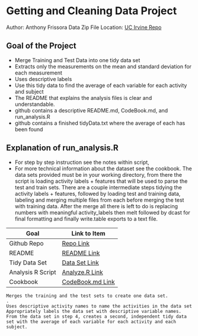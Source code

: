 # Getting and Cleaning Data Project
Author: Anthony Frissora
Data Zip File Location: [UC Irvine Repo](https://d396qusza40orc.cloudfront.net/getdata%2Fprojectfiles%2FUCI%20HAR%20Dataset.zip "Clicking will download the data")

## Goal of the Project
- Merge Training and Test Data into one tidy data set
- Extracts only the measurements on the mean and standard deviation for each measurement
- Uses descriptive labels
- Use this tidy data to find the average of each variable for each activity and subject
- The README that explains the analysis files is clear and understandable.
- github contains a descriptive README.md, CodeBook.md, and run_analysis.R 
- github contains a finished tidyData.txt where the average of each has been found

## Explanation of run_analysis.R
- For step by step instruction see the notes within script,
- For more technical information about the dataset see the cookbook.
The data sets provided must be in your working directory, from there the script is loading activity labels + features that will be used to parse the test and train sets. There are a couple intermediate steps tidying the activity labels + features, followed by loading test and training data, labeling and merging multiple files from each before merging the test with training data. After the merge all there is left to do is replacing numbers with meaningful activity_labels then melt followed by dcast for final formatting and finally write.table exports to a text file.

Goal | Link to Item
--- | ---
Github Repo | [Repo Link](https://github.com/Intradyne/Tidy "Click to go to Repo")
README | [README Link](https://github.com/Intradyne/Tidy/blob/main/README.md "README.md")
Tidy Data Set | [Data Set Link](https://github.com/Intradyne/Tidy/blob/main/tidyData.txt "tidyData.txt")
Analysis R Script | [Analyze.R Link](https://github.com/Intradyne/Tidy/blob/main/run_analysis.R "run_analysis.R")
Cookbook | [CodeBook.md  Link](https://github.com/Intradyne/Tidy/blob/main/CodeBook.md "CodeBook.md")

    Merges the training and the test sets to create one data set.
    .
    Uses descriptive activity names to name the activities in the data set
    Appropriately labels the data set with descriptive variable names.
    From the data set in step 4, creates a second, independent tidy data set with the average of each variable for each activity and each subject.